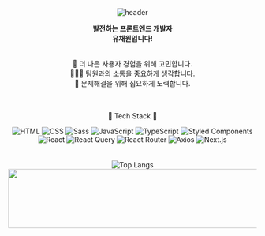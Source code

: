 <div align="center">
  <img src="https://capsule-render.vercel.app/api?type=venom&height=200&text=Hi%20there👋&stroke=000&strokeWidth=1&fontSize=50&fontColor=fff" alt="header">
</div>

<p align="center">
<strong style="font-size: 14px;">발전하는 프론트엔드 개발자 <br/> 유채원입니다!</strong>
</p>

<br/>


<div align="center">
  <span>
    💭 더 나은 사용자 경험을 위해 고민합니다. <br/>
    👩🏻‍💻 팀원과의 소통을 중요하게 생각합니다. <br/>
    🧐 문제해결을 위해 집요하게 노력합니다.
  </span>
</div>

<br/>
<br/>

<p align="center">🌟 Tech Stack 🌟</p>
<div align="center">
<img src="https://img.shields.io/badge/HTML-E34F26?style=for-the-badge&logo=html5&logoColor=white" alt="HTML" />
<img src="https://img.shields.io/badge/CSS-1572B6?style=for-the-badge&logo=css3&logoColor=white" alt="CSS" />
<img src="https://img.shields.io/badge/Sass-CC6699?style=for-the-badge&logo=sass&logoColor=white" alt="Sass" />
<img src="https://img.shields.io/badge/JavaScript-F7DF1E?style=for-the-badge&logo=javascript&logoColor=black" alt="JavaScript" />
<img src="https://img.shields.io/badge/TypeScript-007ACC?style=for-the-badge&logo=typescript&logoColor=white" alt="TypeScript" />
<img src="https://img.shields.io/badge/Styled--Components-DB7093?style=for-the-badge&logo=styled-components&logoColor=white" alt="Styled Components" />
<br/>
<img src="https://img.shields.io/badge/React-61DAFB?style=for-the-badge&logo=react&logoColor=black" alt="React" />
<img src="https://img.shields.io/badge/React--Query-FF4154?style=for-the-badge&logo=react-query&logoColor=white" alt="React Query" />
<img src="https://img.shields.io/badge/React--Router-CA4245?style=for-the-badge&logo=react-router&logoColor=white" alt="React Router" />
<img src="https://img.shields.io/badge/Axios-5A29E4?style=for-the-badge&logo=axios&logoColor=white" alt="Axios" />
<img src="https://img.shields.io/badge/Next.js-000000?style=for-the-badge&logo=nextdotjs&logoColor=white" alt="Next.js" />
</div>

<br/>
<br/>

<div align="center">
  <img src="https://github-readme-stats.vercel.app/api/top-langs/?username=ychae030&layout=compact&theme=material-palenight" alt="Top Langs">
</div>

<div align="center">
<a href="https://github.com/devxb/gitanimals">
  <img
    src="https://render.gitanimals.org/lines/ychae030?pet-id=643729431992481886"
    width="600"
    height="120"
  />
</a>
</div>
